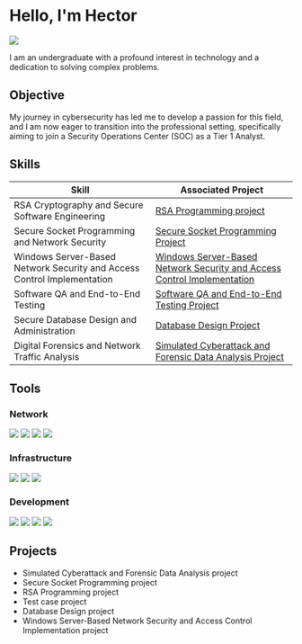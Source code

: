 # Hello, I'm Hector
<a href="https://www.linkedin.com/in/hector-agwara-2a8099212" target="_blank">
  <img src="https://img.shields.io/badge/-LinkedIn-0072b1?&style=for-the-badge&logo=linkedin&logoColor=white" />
</a>


I am an undergraduate with a profound interest in technology and a dedication to solving complex problems.

## Objective

My journey in cybersecurity has led me to develop a passion for this field, and I am now eager to transition into the professional setting, specifically aiming to join a Security Operations Center (SOC) as a Tier 1 Analyst.

## Skills

| Skill                                         | Associated Project         |
|-----------------------------------------------|----------------------------|
| RSA Cryptography and Secure Software Engineering                              | <a href="https://github.com/SilverusJ/RSA-Programming-project/blob/main/README.md">RSA Programming project</a>|
| Secure Socket Programming and Network Security                   |<a href="https://github.com/SilverusJ/Secure-Socket-Programming-project">Secure Socket Programming Project</a>|
| Windows Server-Based Network Security and Access Control Implementation      | <a href="https://github.com/SilverusJ/Windows-Server-Based-Network-Security-and-Access-Control-Implementation-project">Windows Server-Based Network Security and Access Control Implementation</a>|
| Software QA and End-to-End Testing                  | <a href="https://github.com/SilverusJ/Software-QA-and-End-to-End-Testing-Project">Software QA and End-to-End Testing Project</a>|
| Secure Database Design and Administration |<a href="https://github.com/SilverusJ/Database-Design-project/blob/main/README.md">Database Design Project</a>|
| Digital Forensics and Network Traffic Analysis | <a href="https://github.com/SilverusJ/Simulated-Cyberattack-and-Forensic-Data-Analysis-project">Simulated Cyberattack and Forensic Data Analysis Project</a>|

## Tools


### Network
<div>
    <img src="https://img.shields.io/badge/-Wireshark-1679A7?&style=for-the-badge&logo=Wireshark&logoColor=white" />
    <img src="https://img.shields.io/badge/-NetworkMiner-3F7C5F?&style=for-the-badge&logo=NetworkMiner&logoColor=white" />
    <img src="https://img.shields.io/badge/-Event%20Viewer-0078D4?&style=for-the-badge&logo=Microsoft&logoColor=white" />
   <img src="https://img.shields.io/badge/-Hydra-DC3E44?&style=for-the-badge&logo=Hydra&logoColor=white" />

</div>

### Infrastructure
<div>
    <img src="https://img.shields.io/badge/-Windows%20Server-00A4EF?&style=for-the-badge&logo=windows-server&logoColor=white" />
    <img src="https://img.shields.io/badge/-Splunk-000000?&style=for-the-badge&logo=Splunk&logoColor=white" />
    <img src="https://img.shields.io/badge/-VMware-607078?&style=for-the-badge&logo=VMware&logoColor=white" />
</div>

### Development
<div>
    <img src="https://img.shields.io/badge/-Java-F7B700?&style=for-the-badge&logo=java&logoColor=white" />
    <img src="https://img.shields.io/badge/-SQL%20Workbench-00618A?&style=for-the-badge&logo=Apache&logoColor=white" />
    <img src="https://img.shields.io/badge/-Apache%20JMeter-D22128?&style=for-the-badge&logo=apachejmeter&logoColor=white" />
    <img src="https://img.shields.io/badge/-Selenium%20WebDriver-43B02A?&style=for-the-badge&logo=selenium&logoColor=white" />

</div>



## Projects
- Simulated Cyberattack and Forensic Data Analysis project
- Secure Socket Programming project
- RSA Programming project
- Test case project
- Database Design project
- Windows Server-Based Network Security and Access Control Implementation project
